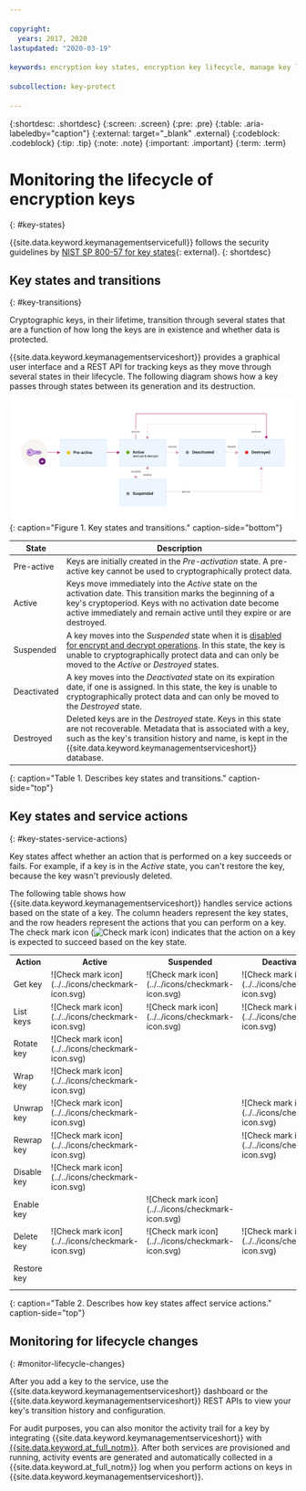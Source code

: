 ```yaml
---

copyright:
  years: 2017, 2020
lastupdated: "2020-03-19"

keywords: encryption key states, encryption key lifecycle, manage key lifecycle

subcollection: key-protect

---
```


{:shortdesc: .shortdesc}
{:screen: .screen}
{:pre: .pre}
{:table: .aria-labeledby="caption"}
{:external: target="_blank" .external}
{:codeblock: .codeblock}
{:tip: .tip}
{:note: .note}
{:important: .important}
{:term: .term}

# Monitoring the lifecycle of encryption keys
{: #key-states}

{{site.data.keyword.keymanagementservicefull}} follows the security guidelines
by
[NIST SP 800-57 for key states](https://www.nist.gov/publications/recommendation-key-management-part-1-general-0){: external}.
{: shortdesc}

## Key states and transitions
{: #key-transitions}

Cryptographic keys, in their lifetime, transition through several states that
are a function of how long the keys are in existence and whether data is
protected.

{{site.data.keyword.keymanagementserviceshort}} provides a graphical user
interface and a REST API for tracking keys as they move through several states
in their lifecycle. The following diagram shows how a key passes through states
between its generation and its destruction.

![The diagram shows the same components as described in the following definition table.](../images/key-states.svg)
{: caption="Figure 1. Key states and transitions." caption-side="bottom"}

| State       | Description |
| ----------- | ----------- |
| Pre-active  | Keys are initially created in the _Pre-activation_ state. A pre-active key cannot be used to cryptographically protect data. |
| Active      | Keys move immediately into the _Active_ state on the activation date. This transition marks the beginning of a key's cryptoperiod. Keys with no activation date become active immediately and remain active until they expire or are destroyed. |
| Suspended   | A key moves into the _Suspended_ state when it is [disabled for encrypt and decrypt operations](/docs/key-protect?topic=key-protect-disable-keys). In this state, the key is unable to cryptographically protect data and can only be moved to the _Active_ or _Destroyed_ states. |
| Deactivated | A key moves into the _Deactivated_ state on its expiration date, if one is assigned. In this state, the key is unable to cryptographically protect data and can only be moved to the _Destroyed_ state. |
| Destroyed   | Deleted keys are in the _Destroyed_ state. Keys in this state are not recoverable. Metadata that is associated with a key, such as the key's transition history and name, is kept in the {{site.data.keyword.keymanagementserviceshort}} database. |
{: caption="Table 1. Describes key states and transitions." caption-side="top"}

## Key states and service actions
{: #key-states-service-actions}

Key states affect whether an action that is performed on a key succeeds or
fails. For example, if a key is in the _Active_ state, you can't restore the
key, because the key wasn't previously deleted.

The following table shows how {{site.data.keyword.keymanagementserviceshort}}
handles service actions based on the state of a key. The column headers
represent the key states, and the row headers represent the actions that you can
perform on a key. The check mark icon
(![Check mark icon](../../icons/checkmark-icon.svg))
indicates that the action on a key is expected to succeed based on the key
state.

<table>
  <tr>
    <th>Action</th>
    <th>Active</th>
    <th>Suspended</th>
    <th>Deactivated</th>
    <th>Destroyed</th>
  </tr>

  <tr>
    <td>Get key</td>
    <td>![Check mark icon](../../icons/checkmark-icon.svg)</td>
    <td>![Check mark icon](../../icons/checkmark-icon.svg)</td>
    <td>![Check mark icon](../../icons/checkmark-icon.svg)</td>
    <td>![Check mark icon](../../icons/checkmark-icon.svg)</td>
  </tr>

  <tr>
    <td>List keys</td>
    <td>![Check mark icon](../../icons/checkmark-icon.svg)</td>
    <td>![Check mark icon](../../icons/checkmark-icon.svg)</td>
    <td>![Check mark icon](../../icons/checkmark-icon.svg)</td>
    <td></td>
  </tr>

  <tr>
    <td>Rotate key</td>
    <td>![Check mark icon](../../icons/checkmark-icon.svg)</td>
    <td></td>
    <td></td>
    <td></td>
  </tr>

  <tr>
    <td>Wrap key</td>
    <td>![Check mark icon](../../icons/checkmark-icon.svg)</td>
    <td></td>
    <td></td>
    <td></td>
  </tr>

  <tr>
    <td>Unwrap key</td>
    <td>![Check mark icon](../../icons/checkmark-icon.svg)</td>
    <td></td>
    <td>![Check mark icon](../../icons/checkmark-icon.svg)</td>
    <td></td>
  </tr>

  <tr>
    <td>Rewrap key</td>
    <td>![Check mark icon](../../icons/checkmark-icon.svg)</td>
    <td></td>
    <td>![Check mark icon](../../icons/checkmark-icon.svg)</td>
    <td></td>
  </tr>

  <tr>
    <td>Disable key</td>
    <td>![Check mark icon](../../icons/checkmark-icon.svg)</td>
    <td></td>
    <td></td>
    <td></td>
  </tr>

  <tr>
    <td>Enable key</td>
    <td></td>
    <td>![Check mark icon](../../icons/checkmark-icon.svg)</td>
    <td></td>
    <td></td>
  </tr>

  <tr>
    <td>Delete key</td>
    <td>![Check mark icon](../../icons/checkmark-icon.svg)</td>
    <td>![Check mark icon](../../icons/checkmark-icon.svg)</td>
    <td>![Check mark icon](../../icons/checkmark-icon.svg)</td>
    <td></td>
  </tr>

  <tr>
    <td>Restore key</td>
    <td></td>
    <td></td>
    <td></td>
    <td>![Check mark icon](../../icons/checkmark-icon.svg)</td>
  </tr>
</table>
{: caption="Table 2. Describes how key states affect service actions." caption-side="top"}

## Monitoring for lifecycle changes
{: #monitor-lifecycle-changes}

After you add a key to the service, use the
{{site.data.keyword.keymanagementserviceshort}} dashboard or the
{{site.data.keyword.keymanagementserviceshort}} REST APIs to view your key's
transition history and configuration.

For audit purposes, you can also monitor the activity trail for a key by
integrating {{site.data.keyword.keymanagementserviceshort}} with
[{{site.data.keyword.at_full_notm}}](/docs/Activity-Tracker-with-LogDNA?topic=Activity-Tracker-with-LogDNA-getting-started).
After both services are provisioned and running, activity events are generated
and automatically collected in a {{site.data.keyword.at_full_notm}} log when you
perform actions on keys in {{site.data.keyword.keymanagementserviceshort}}.
